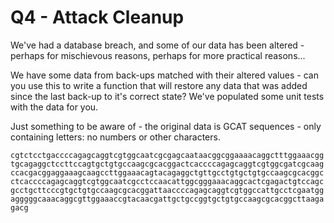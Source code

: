 # Q4 - Attack Cleanup

We've had a database breach, and some of our data has been altered - perhaps for mischievous reasons, perhaps for more practical reasons...

We have some data from back-ups matched with their altered values - can you use this to write a function that will restore any data that was added since the last back-up to it's correct state? We've populated some unit tests with the data for you.

Just something to be aware of - the original data is GCAT sequences - only containing letters: no numbers or other characters.

`cgtctcctgaccccagagcaggtcgtggcaatcgcgagcaataacggcggaaaacaggctttggaaacggtgcagaggctccttccagtgctgtgccaagcgcacggactcaccccagagcaggtcgtggcgatcgcaagccacgacggaggaaagcaagccttggaaacagtacagaggctgttgcctgtgctgtgccaagcgcacggcctcaccccagagcaggtcgtggcaatcgcctccaacattggcgggaaacaggcactcgagactgtccagcgcctgcttcccgtgctgtgccaagcgcacggattaaccccagagcaggtcgtggccattgcctcgaatggagggggcaaacaggcgttggaaaccgtacaacgattgctgccggtgctgtgccaagcgcacggcttaagagacg`
